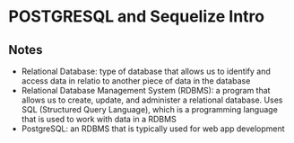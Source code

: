# POSTGRESQL and Sequelize Intro

## Notes
- Relational Database: type of database that allows us to identify and access data in relatio to another piece of data in the database
- Relational Database Management System (RDBMS): a program that allows us to create, update, and administer a relational database. Uses SQL (Structured Query Language), which is a programming language that is used to work with data in a RDBMS
- PostgreSQL: an RDBMS that is typically used for web app development